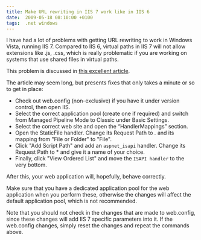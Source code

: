 ```yaml
---
title: Make URL rewriting in IIS 7 work like in IIS 6
date:  2009-05-18 08:10:00 +0100
tags:  .net windows
---
```


I have had a lot of problems with getting URL rewriting to work in Windows Vista,
running IIS 7. Compared to IIS 6, virtual paths in IIS 7 will not allow extensions
like .js, .css, which is really problematic if you are working on systems that use
shared files in virtual paths.

This problem is discussed in [this excellent article](http://www.improve.dk/blog/2006/12/11/making-url-rewriting-on-iis7-work-like-iis6).

The article may seem long, but presents fixes that only takes a minute or so to get in place:

* Check out web.config (non-exclusive) if you have it under version control, then open IIS.
* Select the correct application pool (create one if required) and switch from Managed Pipeline Mode to Classic under Basic Settings.
* Select the correct web site and open the “HandlerMappings” section.
* Open the StaticFile handler. Change its Request Path to *.* and its mapping from "File or Folder" to "File".
* Click "Add Script Path" and add an `aspnet_isapi` handler. Change its Request Path to * and give it a name of your choice.
* Finally, click "View Ordered List" and move the `ISAPI handler` to the very bottom.

After this, your web application will, hopefully, behave correctly.

Make sure that you have a dedicated application pool for the web application when
you perform these, otherwise the changes will affect the default application pool,
which is not recommended.

Note that you should not check in the changes that are made to web.config, since
these changes will add IIS 7 specific parameters into it. If the web.config changes,
simply reset the changes and repeat the commands above.